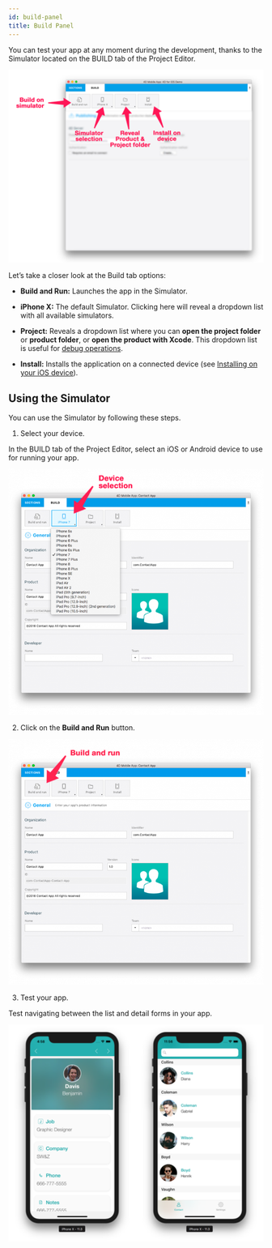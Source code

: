 ```yaml
---
id: build-panel
title: Build Panel
---
```


You can test your app at any moment during the development, thanks to the Simulator located on the BUILD tab of the Project Editor.

![BuildTab](img/Build-Tab-4D-for-iOS.png)


Let’s take a closer look at the Build tab options:

* **Build and Run:** Launches the app in the Simulator.

* **iPhone X:** The default Simulator. Clicking here will reveal a dropdown list with all available simulators.

* **Project:** Reveals a dropdown list where you can **open the project folder** or **product folder**, or **open the product with Xcode**. This dropdown list is useful for [debug operations](../debug/from-project-editor).

* **Install:** Installs the application on a connected device (see [Installing on your iOS device](../deployment/testing-on-your-device)).


## Using the Simulator

You can use the Simulator by following these steps.

1. Select your device.

In the BUILD tab of  the Project Editor, select an iOS or Android device to use for running your app.

![Device selection](img/device-selection-4D-for-ios.png)

2. Click on the **Build and Run** button.

![Build and Run](img/build-and-run-4D-for-iOS.png)

3. Test your app.

Test navigating between the list and detail forms in your app.

![Test in Simulator](img/simulator-forms-4D-for-iOS.png) 
